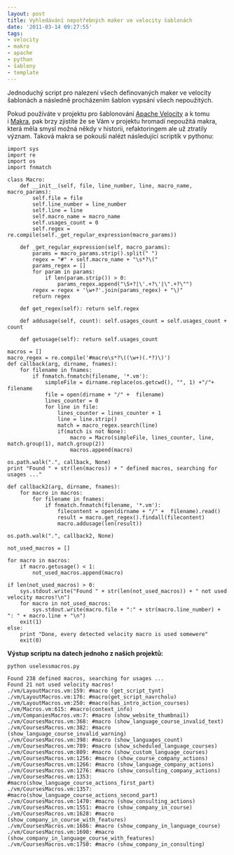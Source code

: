 ```yaml
---
layout: post
title: Vyhledávání nepotřebných maker ve velocity šablonách
date: '2011-03-14 09:27:55'
tags:
- velocity
- makro
- apache
- python
- šablony
- template
---
```


Jednoduchý script pro nalezení všech definovaných maker ve velocity
šablonách a následně procházením šablon vypsání všech
nepoužitých.


<p>Pokud používáte v projektu pro šablonování <a
href="http://velocity.apache.org/">Apache Velocity</a> a k tomu i <a
href="http://velocity.apache.org/engine/releases/velocity-1.7/user-guide.html#Velocimacros">Makra</a>,
pak brzy zjistíte že se Vám v projektu hromadí nepoužitá makra,
která měla smysl možná někdy v historii, refaktoringem ale už
ztratily význam. Taková makra se pokouší nalézt následující scriptík
v pythonu:</p>

<pre><code>import sys
import re
import os
import fnmatch

class Macro:
    def __init__(self, file, line_number, line, macro_name, macro_params):
        self.file = file
        self.line_number = line_number
        self.line = line
        self.macro_name = macro_name
        self.usages_count = 0
        self.regex = re.compile(self._get_regular_expression(macro_params))

    def _get_regular_expression(self, macro_params):
        params = macro_params.strip().split(&quot; &quot;)
        regex = &quot;#&quot; + self.macro_name + &quot;\s*?\(&quot;
        params_regex = []
        for param in params:
            if len(param.strip()) &gt; 0:
                params_regex.append(&quot;\S+?|\'.+?\'|\&quot;.+?\&quot;&quot;)
        regex = regex + '\w+?'.join(params_regex) + &quot;\)&quot;
        return regex

    def get_regex(self): return self.regex

    def addusage(self, count): self.usages_count = self.usages_count + count

    def getusage(self): return self.usages_count

macros = []
macro_regex = re.compile('#macro\s*?\((\w+)(.*?)\)')
def callback(arg, dirname, fnames):
    for filename in fnames:
        if fnmatch.fnmatch(filename, '*.vm'):
            simpleFile = dirname.replace(os.getcwd(), &quot;&quot;, 1) +&quot;/&quot;+ filename
            file = open(dirname + &quot;/&quot; +  filename)
            lines_counter = 0
            for line in file:
                lines_counter = lines_counter + 1
                line = line.strip()
                match = macro_regex.search(line)
                if(match is not None):
                    macro = Macro(simpleFile, lines_counter, line, match.group(1), match.group(2))
                    macros.append(macro)

os.path.walk(&quot;.&quot;, callback, None)
print &quot;Found &quot; + str(len(macros)) + &quot; defined macros, searching for usages ...&quot;

def callback2(arg, dirname, fnames):
    for macro in macros:
        for filename in fnames:
            if fnmatch.fnmatch(filename, '*.vm'):
                filecontent = open(dirname + &quot;/&quot; +  filename).read()
                result = macro.get_regex().findall(filecontent)
                macro.addusage(len(result))

os.path.walk(&quot;.&quot;, callback2, None)

not_used_macros = []

for macro in macros:
    if macro.getusage() &lt; 1:
        not_used_macros.append(macro)

if len(not_used_macros) &gt; 0:
    sys.stdout.write(&quot;Found &quot; + str(len(not_used_macros)) + &quot; not used velocity macros!\n&quot;)
    for macro in not_used_macros:
        sys.stdout.write(macro.file + &quot;:&quot; + str(macro.line_number) + &quot;: &quot; + macro.line + &quot;\n&quot;)
    exit(1)
else:
    print &quot;Done, every detected velocity macro is used somewere&quot;
    exit(0)</code></pre>

<p><strong>Výstup scriptu na datech jednoho z našich
projektů:</strong></p>

<pre><code>python uselessmacros.py

Found 238 defined macros, searching for usages ...
Found 21 not used velocity macros!
./vm/LayoutMacros.vm:159: #macro (get_script_tynt)
./vm/LayoutMacros.vm:176: #macro(get_script_navrcholu)
./vm/LayoutMacros.vm:250: #macro(has_intro_action_courses)
./vm/Macros.vm:615: #macro(context_info)
./vm/CompaniesMacros.vm:7: #macro (show_website_thumbnail)
./vm/CoursesMacros.vm:368: #macro (show_language_course_invalid_text)
./vm/CoursesMacros.vm:382: #macro (show_language_course_invalid_warning)
./vm/CoursesMacros.vm:398: #macro (show_languages_count)
./vm/CoursesMacros.vm:789: #macro (show_scheduled_language_courses)
./vm/CoursesMacros.vm:809: #macro (show_custom_language_courses)
./vm/CoursesMacros.vm:1256: #macro (show_course_company_actions)
./vm/CoursesMacros.vm:1266: #macro (show_language_company_actions)
./vm/CoursesMacros.vm:1276: #macro (show_consulting_company_actions)
./vm/CoursesMacros.vm:1353: #macro(show_language_course_actions_first_part)
./vm/CoursesMacros.vm:1357: #macro(show_language_course_actions_second_part)
./vm/CoursesMacros.vm:1470: #macro (show_consulting_actions)
./vm/CoursesMacros.vm:1551: #macro (show_company_in_course)
./vm/CoursesMacros.vm:1628: #macro (show_company_in_course_with_features)
./vm/CoursesMacros.vm:1686: #macro (show_company_in_language_course)
./vm/CoursesMacros.vm:1690: #macro (show_company_in_language_course_with_features)
./vm/CoursesMacros.vm:1750: #macro (show_company_in_consulting)</code></pre>

